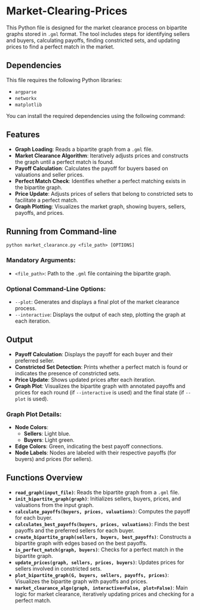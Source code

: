 # Market-Clearing-Prices

This Python file is designed for the market clearance process on bipartite graphs stored in `.gml` format. The tool includes steps for identifying sellers and buyers, calculating payoffs, finding constricted sets, and updating prices to find a perfect match in the market.

## Dependencies

This file requires the following Python libraries:

- `argparse`
- `networkx`
- `matplotlib`

You can install the required dependencies using the following command:


## Features

- **Graph Loading**: Reads a bipartite graph from a `.gml` file.
- **Market Clearance Algorithm**: Iteratively adjusts prices and constructs the graph until a perfect match is found.
- **Payoff Calculation**: Calculates the payoff for buyers based on valuations and seller prices.
- **Perfect Match Check**: Identifies whether a perfect matching exists in the bipartite graph.
- **Price Update**: Adjusts prices of sellers that belong to constricted sets to facilitate a perfect match.
- **Graph Plotting**: Visualizes the market graph, showing buyers, sellers, payoffs, and prices.

## Running from Command-line

`python market_clearance.py <file_path> [OPTIONS]`

### Mandatory Arguments:

- `<file_path>`: Path to the `.gml` file containing the bipartite graph.

### Optional Command-Line Options:

- `--plot`: Generates and displays a final plot of the market clearance process.
- `--interactive`: Displays the output of each step, plotting the graph at each iteration.


## Output

- **Payoff Calculation**: Displays the payoff for each buyer and their preferred seller.
- **Constricted Set Detection**: Prints whether a perfect match is found or indicates the presence of constricted sets.
- **Price Update**: Shows updated prices after each iteration.
- **Graph Plot**: Visualizes the bipartite graph with annotated payoffs and prices for each round (if `--interactive` is used) and the final state (if `--plot` is used).

### Graph Plot Details:

- **Node Colors**: 
  - **Sellers**: Light blue.
  - **Buyers**: Light green.
- **Edge Colors**: Green, indicating the best payoff connections.
- **Node Labels**: Nodes are labeled with their respective payoffs (for buyers) and prices (for sellers).

## Functions Overview

- **`read_graph(input_file)`**: Reads the bipartite graph from a `.gml` file.
- **`init_bipartite_graph(graph)`**: Initializes sellers, buyers, prices, and valuations from the input graph.
- **`calculate_payoffs(buyers, prices, valuations)`**: Computes the payoff for each buyer.
- **`calculates_best_payoffs(buyers, prices, valuations)`**: Finds the best payoffs and the preferred sellers for each buyer.
- **`create_bipartite_graph(sellers, buyers, best_payoffs)`**: Constructs a bipartite graph with edges based on the best payoffs.
- **`is_perfect_match(graph, buyers)`**: Checks for a perfect match in the bipartite graph.
- **`update_prices(graph, sellers, prices, buyers)`**: Updates prices for sellers involved in constricted sets.
- **`plot_bipartite_graph(G, buyers, sellers, payoffs, prices)`**: Visualizes the bipartite graph with payoffs and prices.
- **`market_clearance_algo(graph, interactive=False, plot=False)`**: Main logic for market clearance, iteratively updating prices and checking for a perfect match.
